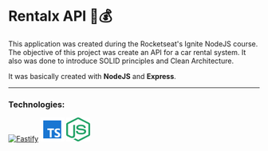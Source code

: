 # Rentalx API 🚗💰

This application was created during the Rocketseat's Ignite NodeJS course.<br>
The objective of this project was create an API for a car rental system. It also was done to introduce SOLID principles and Clean Architecture.

It was basically created with **NodeJS** and **Express**.

---

### Technologies: 
[![Fastify](.markdown/fastify.png "Fastify")](https://fastify.dev/docs/latest/)
[![Typescript](.markdown/typescript.png "Typescript")](https://www.typescriptlang.org/)
[![NodeJS](.markdown/node.png "NodeJS")](https://nodejs.org/docs/latest/api/)
